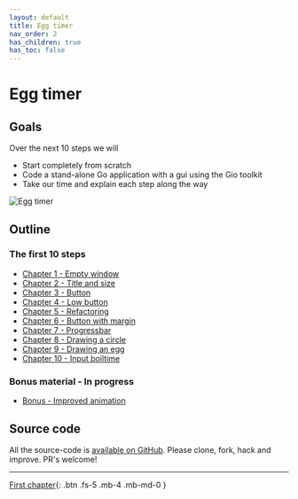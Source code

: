 ```yaml
---
layout: default
title: Egg timer
nav_order: 2
has_children: true
has_toc: false
---
```



# Egg timer

## Goals
Over the next 10 steps we will

 - Start completely from scratch
 - Code a stand-alone Go application with a gui using the Gio toolkit
 - Take our time and explain each step along the way

![Egg timer](egg_timer.gif)

## Outline

### The first 10 steps
 - [Chapter 1 - Empty window](01_empty_window.md)
 - [Chapter 2 - Title and size](02_title_and_size.md)
 - [Chapter 3 - Button](03_button.md)
 - [Chapter 4 - Low button](04_button_low.md)
 - [Chapter 5 - Refactoring](05_button_low_refactored.md)
 - [Chapter 6 - Button with margin](06_button_low_margin.md)
 - [Chapter 7 - Progressbar](07_progressbar.md)
 - [Chapter 8 - Drawing a circle](08_egg_as_circle.md)
 - [Chapter 9 - Drawing an egg](09_egg_as_egg.md)
 - [Chapter 10 - Input boiltime](10_input_boiltime.md)
                                 
### Bonus material - In progress
 - [Bonus - Improved animation](11_improved_animation.md)

## Source code
All the source-code is [available on GitHub](https://github.com/jonegil/gui-with-gio/). Please clone, fork, hack and improve. PR's welcome!

---

[First chapter](01_empty_window.md){: .btn .fs-5 .mb-4 .mb-md-0 }
